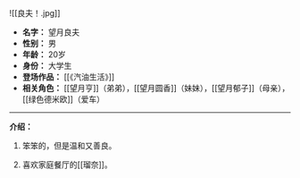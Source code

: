 
![[良夫！.jpg]]

- **名字：** 望月良夫
- **性别：** 男
- **年龄：** 20岁
- **身份：** 大学生
- **登场作品：** [[《汽油生活》]] 
- **相关角色：** [[望月亨]]（弟弟），[[望月圆香]]（妹妹），[[望月郁子]]（母亲），[[绿色德米欧]]（爱车）

---

**介绍：** 

1. 笨笨的，但是温和又善良。

2. 喜欢家庭餐厅的[[瑠奈]]。
